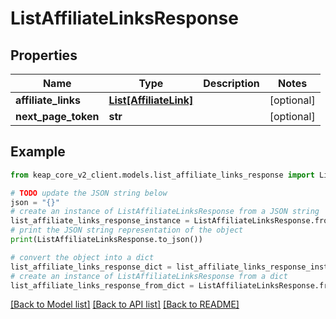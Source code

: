 # ListAffiliateLinksResponse


## Properties

Name | Type | Description | Notes
------------ | ------------- | ------------- | -------------
**affiliate_links** | [**List[AffiliateLink]**](AffiliateLink.md) |  | [optional] 
**next_page_token** | **str** |  | [optional] 

## Example

```python
from keap_core_v2_client.models.list_affiliate_links_response import ListAffiliateLinksResponse

# TODO update the JSON string below
json = "{}"
# create an instance of ListAffiliateLinksResponse from a JSON string
list_affiliate_links_response_instance = ListAffiliateLinksResponse.from_json(json)
# print the JSON string representation of the object
print(ListAffiliateLinksResponse.to_json())

# convert the object into a dict
list_affiliate_links_response_dict = list_affiliate_links_response_instance.to_dict()
# create an instance of ListAffiliateLinksResponse from a dict
list_affiliate_links_response_from_dict = ListAffiliateLinksResponse.from_dict(list_affiliate_links_response_dict)
```
[[Back to Model list]](../README.md#documentation-for-models) [[Back to API list]](../README.md#documentation-for-api-endpoints) [[Back to README]](../README.md)



